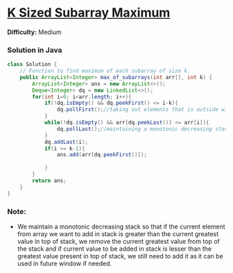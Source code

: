 # [K Sized Subarray Maximum](https://www.geeksforgeeks.org/problems/maximum-of-all-subarrays-of-size-k3101/1)
**Difficulty:** Medium

### Solution in Java
```java
class Solution {
    // Function to find maximum of each subarray of size k.
    public ArrayList<Integer> max_of_subarrays(int arr[], int k) {
        ArrayList<Integer> ans = new ArrayList<>();
        Deque<Integer> dq = new LinkedList<>();
        for(int i=0; i<arr.length; i++){
            if(!dq.isEmpty() && dq.peekFirst() <= i-k){
                dq.pollFirst();//taking out elements that is outside window
            }
            while(!dq.isEmpty() && arr[dq.peekLast()] <= arr[i]){
                dq.pollLast();//maintaining a monotonic decreasing stack
            }
            dq.addLast(i);
            if(i >= k-1){
                ans.add(arr[dq.peekFirst()]);
                
            }
        }
        return ans;
    }
}
```
### Note:
- We maintain a monotonic decreasing stack so that if the current element from array we want to add in stack is greater than the current greatest value in top of stack, we remove the current greatest value from top of the stack and if current value to be added in stack is lesser than the greatest value present in top of stack, we still need to add it as it can be used in future window if needed.
